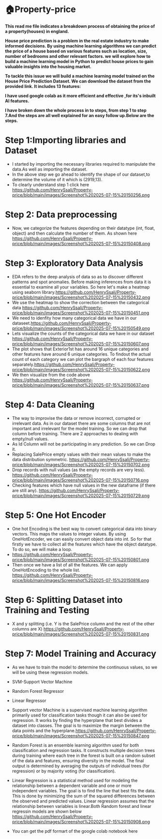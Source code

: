  # 🏠Property-price
 __This read me file indicates a breakdown process of obtaining the price of a property(houses) in england.__
 
 __House price prediction is a problem in the real estate industry to make informed decisions. By using machine learning algorithms we can predict the price of a house based on various features such as location, size, number of bedrooms and other relevant factors.  we will explore how to build a machine learning model in Python to predict house prices to gain valuable insights into the housing market.__
 
__To tackle this issue we will build a machine learning model trained on the House Price Prediction Dataset. We can download the dataset from the provided link. It includes 13 features:__

 __I have used google colab as it more efficient and effective ,for its's inbuilt AI features.__
 
 __I have broken down the whole process in to steps, from step 1 to step 7.And the steps are all well explained for an easy follow up.Below are the steps.__

 # Step 1:Importing libraries and Dataset
* I started by importing the necessary libraries required to manipulate the data.As well as    importing the dataset.
* In the above step we go ahead to identify the shape of our dataset,to determine the volume of it which is (2919,13).
* To clearly understand step 1 click here https://github.com/HenrySsali/Property-price/blob/main/images/Screenshot%202025-07-15%20150256.png
# Step 2: Data preprocessing
* Now, we categorize the features depending on their datatype (int, float, object) and then calculate the number of them. As shown here https://github.com/HenrySsali/Property-price/blob/main/images/Screenshot%202025-07-15%20150408.png
# Step 3: Exploratory Data Analysis
* EDA refers to the deep analysis of data so as to discover different patterns and spot anomalies. Before making inferences from data it is essential to examine all your variables. So here let's make a heatmap using seaborn library.https://github.com/HenrySsali/Property-price/blob/main/images/Screenshot%202025-07-15%20150432.png
* We use the heatmap to show the correction between the categorical data 
 https://github.com/HenrySsali/Property-price/blob/main/images/Screenshot%202025-07-15%20150451.png
* We need to idenfity how many categorical data we have in our dataseet.https://github.com/HenrySsali/Property-price/blob/main/images/Screenshot%202025-07-15%20150549.png
*  Lets visualize the counts of the categorical data we have in our dataset  https://github.com/HenrySsali/Property-price/blob/main/images/Screenshot%202025-07-15%20150607.png
*  The plot shows that Exterior1st has around 16 unique categories and other features have around  6 unique categories. To findout the actual count of each category we can plot the bargraph of each four features separately.https://github.com/HenrySsali/Property-price/blob/main/images/Screenshot%202025-07-15%20150622.png
*  We then visualize from the code above https://github.com/HenrySsali/Property-price/blob/main/images/Screenshot%202025-07-15%20150637.png
# Step 4: Data Cleaning 
* The way to improvise the data or remove incorrect, corrupted or irrelevant data. As in our dataset there are some columns that are not important and irrelevant for the model training. So we can drop that column before training. There are 2 approaches to dealing with empty/null values.
* As Id Column will not be participating in any prediction. So we can Drop it.
* Replacing SalePrice empty values with their mean values to make the data distribution symmetric. https://github.com/HenrySsali/Property-price/blob/main/images/Screenshot%202025-07-15%20150702.png
* Drop records with null values (as the empty records are very less).
  https://github.com/HenrySsali/Property-price/blob/main/images/Screenshot%202025-07-15%20150716.png
* Checking features which have null values in the new dataframe (if there are still any).
  https://github.com/HenrySsali/Property-price/blob/main/images/Screenshot%202025-07-15%20150729.png
# Step 5: One Hot Encoder 
* One hot Encoding is the best way to convert categorical data into binary vectors. This maps the values to integer values. By using OneHotEncoder, we can easily convert object data into int. So for that firstly we have to collect all the features which have the object datatype. To do so, we will make a loop.
* https://github.com/HenrySsali/Property-price/blob/main/images/Screenshot%202025-07-15%20150801.png
* Then once we have a list of all the features. We can apply OneHotEncoding to the whole list.
  https://github.com/HenrySsali/Property-price/blob/main/images/Screenshot%202025-07-15%20150816.png
# Step 6: Splitting Dataset into Training and Testing 
* X and y splitting (i.e. Y is the SalePrice column and the rest of the other columns are X)
  https://github.com/HenrySsali/Property-price/blob/main/images/Screenshot%202025-07-15%20150831.png
# Step 7: Model Training and Accuracy 
* As we have to train the model to determine the continuous values, so we will be using these regression models.

* SVM-Support Vector Machine
* Random Forest Regressor
* Linear Regressor
* Support vector Machine is a supervised machine learning algorithm primarily used for classification tasks though it can also be used for regression. It works by finding the hyperplane that best divides a dataset into classes. The goal is to maximize the margin between the data points and the hyperplane.https://github.com/HenrySsali/Property-price/blob/main/images/Screenshot%202025-07-15%20150847.png
* Random Forest is an ensemble learning algorithm used for both classification and regression tasks. It constructs multiple decision trees during training where each tree in the forest is built on a random subset of the data and features, ensuring diversity in the model. The final output is determined by averaging the outputs of individual trees (for regression) or by majority voting (for classification).
* Linear Regression is a statistical method used for modeling the relationship between a dependent variable and one or more independent variables. The goal is to find the line that best fits the data. This is done by minimizing the sum of the squared differences between the observed and predicted values. Linear regression assumes that the relationship between variables is linear.Both Random forest and linear regressin models are shown below
https://github.com/HenrySsali/Property-price/blob/main/images/Screenshot%202025-07-15%20150908.png
* You can get the pdf formart of the google colab notebook here 


 
